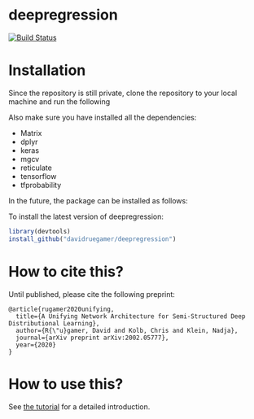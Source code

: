 
# deepregression

[![Build
Status](https://travis-ci.com/davidruegamer/deepregression.svg?token=UQrq5mDFv9MYhofnJ2xn&branch=master)](https://travis-ci.com/davidruegamer/deepregression)

# Installation

Since the repository is still private, clone the repository to your
local machine and run the following

Also make sure you have installed all the dependencies:

  - Matrix
  - dplyr
  - keras
  - mgcv
  - reticulate
  - tensorflow
  - tfprobability

In the future, the package can be installed as follows:

To install the latest version of deepregression:

``` r
library(devtools)
install_github("davidruegamer/deepregression")
```

# How to cite this?

Until published, please cite the following preprint:

    @article{rugamer2020unifying,
      title={A Unifying Network Architecture for Semi-Structured Deep Distributional Learning},
      author={R{\"u}gamer, David and Kolb, Chris and Klein, Nadja},
      journal={arXiv preprint arXiv:2002.05777},
      year={2020}
    }

# How to use this?

See [the tutorial](vignettes/tutorial.md) for a detailed introduction.
